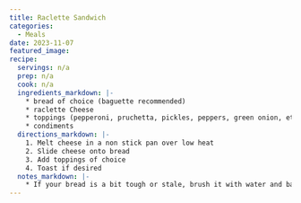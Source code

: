 ```yaml
---
title: Raclette Sandwich
categories: 
  - Meals
date: 2023-11-07
featured_image: 
recipe:
  servings: n/a
  prep: n/a
  cook: n/a
  ingredients_markdown: |-
    * bread of choice (baguette recommended)
    * raclette Cheese
    * toppings (pepperoni, pruchetta, pickles, peppers, green onion, etc)
    * condiments
  directions_markdown: |-
    1. Melt cheese in a non stick pan over low heat
    2. Slide cheese onto bread
    3. Add toppings of choice 
    4. Toast if desired
  notes_markdown: |-
    * If your bread is a bit tough or stale, brush it with water and bake at 350 for 10 minutes
---
```

